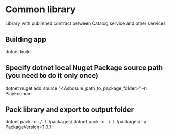 # Common library
Library with published contract between Catalog service and other services

## Building app
dotnet build

## Specify dotnet local Nuget Package source path (you need to do it only once)
dotnet nuget add source "<Asbosule_path_to_package_folder>" -n PlayEconom

## Pack library and export to output folder
dotnet pack -o ../../../packages/
dotnet pack -o ../../../packages/ -p PackageVersion=1.0.1 